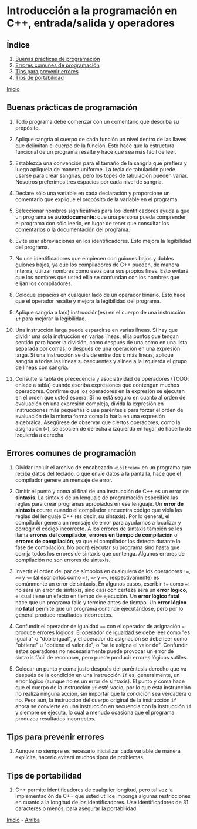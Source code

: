 # Introducción a la programación en C++, entrada/salida y operadores

<a id="index"></a>

## Índice

1. [Buenas prácticas de programación](#section-1)
1. [Errores comunes de programación](#section-2)
1. [Tips para prevenir errores](#section-3)
1. [Tips de portabilidad](#section-5)

[Inicio][Home]

<a id="section-1"></a>

## Buenas prácticas de programación

1. Todo programa debe comenzar con un comentario que describa su propósito.

1. Aplique sangría al cuerpo de cada función un nivel dentro de las llaves que delimitan el cuerpo de la función. Esto hace que la estructura funcional de un programa resalte y hace que sea más fácil de leer.

1. Establezca una convención para el tamaño de la sangría que prefiera y luego aplíquela de manera uniforme. La tecla de tabulación puede usarse para crear sangrías, pero los topes de tabulación pueden variar. Nosotros preferimos tres espacios por cada nivel de sangría.

1. Declare sólo una variable en cada declaración y proporcione un comentario que explique el propósito de la variable en el programa.

1. Seleccionar nombres significativos para los identificadores ayuda a que un programa se **autodocumente**: que una persona pueda comprender el programa con sólo leerlo, en lugar de tener que consultar los comentarios o la documentación del programa.

1. Evite usar abreviaciones en los identificadores. Esto mejora la legibilidad del programa.

1. No use identificadores que empiecen con guiones bajos y dobles guiones bajos, ya que los compiladores de C++ pueden, de manera interna, utilizar nombres como esos para sus propios fines. Esto evitará que los nombres que usted elija se confundan con los nombres que elijan los compiladores.

1. Coloque espacios en cualquier lado de un operador binario. Esto hace que el operador resalte y mejora la legibilidad del programa.

1. Aplique sangría a la(s) instrucción(es) en el cuerpo de una instrucción `if` para mejorar la legibilidad.

1. Una instrucción larga puede esparcirse en varias líneas. Si hay que dividir una sola instrucción en varias líneas, elija puntos que tengan sentido para hacer la división, como después de una como en una lista separada por comas, o después de una operación en una expresión larga. Si una instrucción se divide entre dos o más líneas, aplique sangría a todas las líneas subsecuentes y alinee a la izquierda el grupo de líneas con sangría.

1. Consulte la tabla de precedencia y asociatividad de operadores (TODO: enlace a tabla) cuando escriba expresiones que contengan muchos operadores. Confirme que los operadores en la expresión se ejecuten en el orden que usted espera. Si no está seguro en cuanto al orden de evaluación en una expresión compleja, divida la expresión en instrucciones más pequeñas o use paréntesis para forzar el orden de evaluación de la misma forma como lo haría en una expresión algebraica. Asegúrese de observar que ciertos operadores, como la asignación (`=`), se asocien de derecha a izquierda en lugar de hacerlo de izquierda a derecha.

<a id="section-2"></a>

## Errores comunes de programación

1. Olvidar incluir el archivo de encabezado `<iostream>` en un programa que reciba datos del teclado, o que envíe datos a la pantalla, hace que el compilador genere un mensaje de error.

1. Omitir el punto y coma al final de una instrucción de C++ es un error de **sintaxis**. La sintaxis de un lenguaje de programación especifica las reglas para crear programas apropiados en ese lenguaje. Un **error de sintaxis** ocurre cuando el compilador encuentra código que viola las reglas del lenguaje C++ (es decir, su sintaxis). Por lo general, el compilador genera un mensaje de error para ayudarnos a localizar y corregir el código incorrecto. A los errores de sintaxis también se les llama **errores del compilador**, **errores en tiempo de compilación** o **errores de compilación**, ya que el compilador los detecta durante la fase de compilación. No podrá ejecutar su programa sino hasta que corrija todos los errores de sintaxis que contenga. Algunos errores de compilación no son errores de sintaxis.

1. Invertir el orden del par de símbolos en cualquiera de los operadores `!=`, `>=` y `<=` (al escribirlos como `=!`, `=>` y `=<`, respectivamente) es comúnmente un error de sintaxis. En algunos casos, escribir `!=` como `=!` no será un error de sintaxis, sino casi con certeza será un **error lógico**, el cual tiene un efecto en tiempo de ejecución. Un **error lógico fatal** hace que un programa falle y termine antes de tiempo. Un **error lógico no fatal** permite que un programa continúe ejecutándose, pero por lo general produce resultados incorrectos.

1. Confundir el operador de igualdad `==` con el operador de asignación `=` produce errores lógicos. El operador de igualdad se debe leer como "es igual a" o "doble igual", y el operador de asignación se debe leer como "obtiene" u "obtiene el valor de", o "se le asigna el valor de". Confundir estos operadores no necesariamente puede provocar un error de sintaxis fácil de reconocer, pero puede producir errores lógicos sutiles.

1. Colocar un punto y coma justo después del paréntesis derecho que va después de la condición en una instrucción `if` es, generalmente, un error lógico (aunque no es un error de sintaxis). El punto y coma hace que el cuerpo de la instrucción `if` esté vacío, por lo que esta instrucción no realiza ninguna acción, sin importar que la condición sea verdadera o no. Peor aún, la instrucción del cuerpo original de la instrucción `if` ahora se convierte en una instrucción en secuencia con la instrucción `if` y siempre se ejecuta, lo cual a menudo ocasiona que el programa produzca resultados incorrectos.

<a id="section-3"></a>

## Tips para prevenir errores

1. Aunque no siempre es necesario inicializar cada variable de manera explícita, hacerlo evitará muchos tipos de problemas.

<a id="section-5"></a>

## Tips de portabilidad

1. C++ permite identificadores de cualquier longitud, pero tal vez la implementación de C++ que usted utilice imponga algunas restricciones en cuanto a la longitud de los identificadores. Use identificadores de 31 caracteres o menos, para asegurar la portabilidad.

[Inicio][Home] - [Arriba][Index]

[Home]: ../README.md
[Index]: #index
